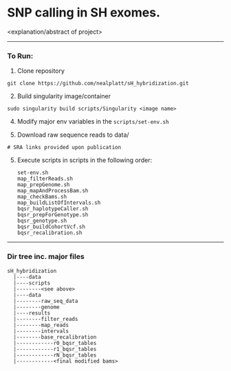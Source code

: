 # SNP calling in SH exomes.

<explanation/abstract of project>

---
### To Run:

1) Clone repository
```
git clone https://github.com/nealplatt/sH_hybridization.git
```

2) Build singularity image/container
```    
sudo singularity build scripts/Singularity <image name>
```

4) Modify major env variables in the `scripts/set-env.sh` 

3) Download raw sequence reads to data/
```    
# SRA links provided upon publication
```

5) Execute scripts in scripts in the following order:
    ```
    set-env.sh
    map_filterReads.sh
    map_prepGenome.sh
    map_mapAndProcessBam.sh
    map_checkBams.sh
    map_buildListOfIntervals.sh
    bqsr_haplotypeCaller.sh
    bqsr_prepForGenotype.sh
    bqsr_genotype.sh
    bqsr_buildCohortVcf.sh
    bqsr_recalibration.sh
    ```


---

### Dir tree inc. major files
  ```
  sH_hybridization
    |----data
    |----scripts
    |--------<see above>
    |----data
    |--------raw_seq_data
    |--------genome
    |----results
    |--------filter_reads
    |--------map_reads
    |--------intervals
    |--------base_recalibration
    |------------r0_bqsr_tables
    |------------r1_bqsr_tables
    |------------rN_bqsr_tables
    |------------<final modified bams>
  ```
